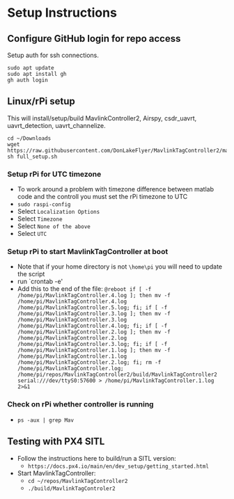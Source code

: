 # Setup Instructions

## Configure GitHub login for repo access

Setup auth for ssh connections.

```
sudo apt update
sudo apt install gh
gh auth login
```

## Linux/rPi setup

This will install/setup/build MavlinkController2, Airspy, csdr_uavrt, uavrt_detection, uavrt_channelize.

```
cd ~/Downloads
wget https://raw.githubusercontent.com/DonLakeFlyer/MavlinkTagController2/main/full_setup.sh
sh full_setup.sh
```

### Setup rPi for UTC timezone

* To work around a problem with timezone difference between matlab code and the controll you must set the rPi timezone to UTC
* `sudo raspi-config`
* Select `Localization Options`
* Select `Timezone`
* Select `None of the above`
* Select `UTC`

### Setup rPi to start MavlinkTagController at boot

* Note that if your home directory is not `\home\pi` you will need to update the script
* run `crontab -e'
* Add this to the end of the file: `@reboot if [ -f /home/pi/MavlinkTagController.4.log ]; then mv -f /home/pi/MavlinkTagController.4.log /home/pi/MavlinkTagController.5.log; fi; if [ -f /home/pi/MavlinkTagController.3.log ]; then mv -f /home/pi/MavlinkTagController.3.log /home/pi/MavlinkTagController.4.log; fi; if [ -f /home/pi/MavlinkTagController.2.log ]; then mv -f /home/pi/MavlinkTagController.2.log /home/pi/MavlinkTagController.3.log; fi; if [ -f /home/pi/MavlinkTagController.1.log ]; then mv -f /home/pi/MavlinkTagController.1.log /home/pi/MavlinkTagController.2.log; fi; rm -f /home/pi/MavlinkTagController.log; /home/pi/repos/MavlinkTagController2/build/MavlinkTagController2 serial:///dev/ttyS0:57600 > /home/pi/MavlinkTagController.1.log 2>&1`

### Check on rPi whether controller is running

* `ps -aux | grep Mav`

## Testing with PX4 SITL

* Follow the instructions here to build/run a SITL version: 
  * `https://docs.px4.io/main/en/dev_setup/getting_started.html`
* Start MavlinkTagController: 
  * `cd ~/repos/MavlinkTagController2`
  * `./build/MavlinkTagControler2`